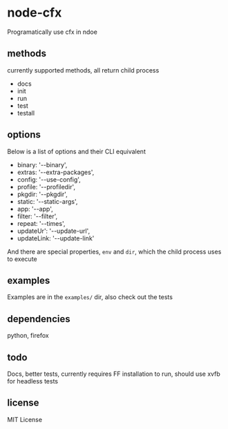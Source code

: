 node-cfx
======

Programatically use cfx in ndoe

## methods

currently supported methods, all return child process

* docs
* init
* run
* test
* testall

## options

Below is a list of options and their CLI equivalent
* binary: '--binary',
* extras: '--extra-packages',
* config: '--use-config',
* profile: '--profiledir',
* pkgdir: '--pkgdir',
* static: '--static-args',
* app: '--app',
* filter: '--filter',
* repeat: '--times',
* updateUr': '--update-url',
* updateLink: '--update-link'

And there are special properties, `env` and `dir`, which the child process uses to execute

## examples

Examples are in the `examples/` dir, also check out the tests

## dependencies

python, firefox

## todo

Docs, better tests, currently requires FF installation to run, should use xvfb for headless tests

## license

MIT License
